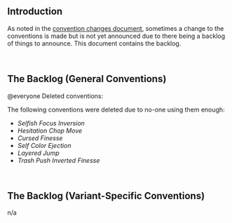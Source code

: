 ## Introduction

As noted in the [convention changes document](convention-changes.md), sometimes a change to the conventions is made but is not yet announced due to there being a backlog of things to announce. This document contains the backlog.

<br />

## The Backlog (General Conventions)

@everyone Deleted conventions:

The following conventions were deleted due to no-one using them enough:

- *Selfish Focus Inversion*
- *Hesitation Chop Move*
- *Cursed Finesse*
- *Self Color Ejection*
- *Layered Jump*
- *Trash Push Inverted Finesse*

<br />

## The Backlog (Variant-Specific Conventions)

n/a
